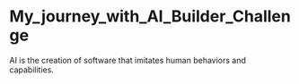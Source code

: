 # My_journey_with_AI_Builder_Challenge

AI is the creation of software that imitates human behaviors and capabilities.

